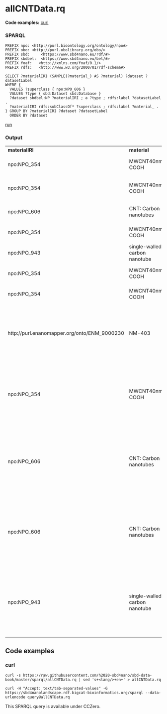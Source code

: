 # allCNTData.rq

**Code examples:** [curl](#curl)

### SPARQL

```sparql
PREFIX npo: <http://purl.bioontology.org/ontology/npo#>
PREFIX obo: <http://purl.obolibrary.org/obo/>
PREFIX sbd:     <https://www.sbd4nano.eu/rdf/#>
PREFIX sbdbel:  <https://www.sbd4nano.eu/bel/#>
PREFIX foaf:   <http://xmlns.com/foaf/0.1/> 
PREFIX rdfs:   <http://www.w3.org/2000/01/rdf-schema#> 

SELECT ?materialIRI (SAMPLE(?material_) AS ?material) ?dataset ?datasetLabel
WHERE {
  VALUES ?superclass { npo:NPO_606 }
  VALUES ?type { sbd:Dataset sbd:Database }
  ?dataset sbdbel:NP ?materialIRI ; a ?type ; rdfs:label ?datasetLabel .
  ?materialIRI rdfs:subClassOf* ?superclass ; rdfs:label ?material_ .
} GROUP BY ?materialIRI ?dataset ?datasetLabel
  ORDER BY ?dataset
```

[run](https://sbd4nanolandscape.rdf.bigcat-bioinformatics.org/?q=PREFIX%20npo%3A%20%3Chttp%3A%2F%2Fpurl.bioontology.org%2Fontology%2Fnpo%23%3E%0APREFIX%20obo%3A%20%3Chttp%3A%2F%2Fpurl.obolibrary.org%2Fobo%2F%3E%0APREFIX%20sbd%3A%20%20%20%20%20%3Chttps%3A%2F%2Fwww.sbd4nano.eu%2Frdf%2F%23%3E%0APREFIX%20sbdbel%3A%20%20%3Chttps%3A%2F%2Fwww.sbd4nano.eu%2Fbel%2F%23%3E%0APREFIX%20foaf%3A%20%20%20%3Chttp%3A%2F%2Fxmlns.com%2Ffoaf%2F0.1%2F%3E%20%0APREFIX%20rdfs%3A%20%20%20%3Chttp%3A%2F%2Fwww.w3.org%2F2000%2F01%2Frdf-schema%23%3E%20%0A%0ASELECT%20%3FmaterialIRI%20%28SAMPLE%28%3Fmaterial_%29%20AS%20%3Fmaterial%29%20%3Fdataset%20%3FdatasetLabel%0AWHERE%20%7B%0A%20%20VALUES%20%3Fsuperclass%20%7B%20npo%3ANPO_606%20%7D%0A%20%20VALUES%20%3Ftype%20%7B%20sbd%3ADataset%20sbd%3ADatabase%20%7D%0A%20%20%3Fdataset%20sbdbel%3ANP%20%3FmaterialIRI%20%3B%20a%20%3Ftype%20%3B%20rdfs%3Alabel%20%3FdatasetLabel%20.%0A%20%20%3FmaterialIRI%20rdfs%3AsubClassOf*%20%3Fsuperclass%20%3B%20rdfs%3Alabel%20%3Fmaterial_%20.%0A%7D%20GROUP%20BY%20%3FmaterialIRI%20%3Fdataset%20%3FdatasetLabel%0A%20%20ORDER%20BY%20%3Fdataset%0A)


### Output

<table>
  <tr>
    <td><b>materialIRI</b></td>
    <td><b>material</b></td>
    <td><b>dataset</b></td>
  </tr>
  <tr>
    <td>npo:NPO_354</td>
    <td>MWCNT40nm-COOH</td>
    <td><a href="https://enanomapper.adma.ai/about/harmless">harmless - eNanoMapper database</a></td>
  </tr>
  <tr>
    <td>npo:NPO_354</td>
    <td>MWCNT40nm-COOH</td>
    <td><a href="https://enanomapper.adma.ai/about/nanoinformatix">nanoinformatix - eNanoMapper database</a></td>
  </tr>
  <tr>
    <td>npo:NPO_606</td>
    <td>CNT: Carbon nanotubes</td>
    <td><a href="https://enanomapper.adma.ai/about/nanoreg">nanoreg - eNanoMapper database</a></td>
  </tr>
  <tr>
    <td>npo:NPO_354</td>
    <td>MWCNT40nm-COOH</td>
    <td><a href="https://enanomapper.adma.ai/about/nanoreg">nanoreg - eNanoMapper database</a></td>
  </tr>
  <tr>
    <td>npo:NPO_943</td>
    <td>single-walled carbon nanotube</td>
    <td><a href="https://enanomapper.adma.ai/about/nanoreg">nanoreg - eNanoMapper database</a></td>
  </tr>
  <tr>
    <td>npo:NPO_354</td>
    <td>MWCNT40nm-COOH</td>
    <td><a href="https://enanomapper.adma.ai/about/nanoreg2">nanoreg2 - eNanoMapper database</a></td>
  </tr>
  <tr>
    <td>npo:NPO_354</td>
    <td>MWCNT40nm-COOH</td>
    <td><a href="https://enanomapper.adma.ai/about/riskgone">riskgone - eNanoMapper database</a></td>
  </tr>
  <tr>
    <td>http://purl.enanomapper.org/onto/ENM_9000230</td>
    <td>NM-403</td>
    <td><a href="https://identifiers.org/geo:GSE156511">Transcriptomic study of NR8383 rat macrophages cells following exposure to NM403 carbon nanotubes</a></td>
  </tr>
  <tr>
    <td>npo:NPO_354</td>
    <td>MWCNT40nm-COOH</td>
    <td><a href="https://identifiers.org/geo:GSE156571">Transcriptomic study of NR8383 rat macrophages cells following exposure to multi-walled carbon nanotubes (NRCWE006)</a></td>
  </tr>
  <tr>
    <td>npo:NPO_606</td>
    <td>CNT: Carbon nanotubes</td>
    <td><a href="https://identifiers.org/geo:GSE156660">Transcriptomic study of NR8383 rat macrophages cells following exposure to COOH-functionalized carbon nanotubes (NRCWE042)</a></td>
  </tr>
  <tr>
    <td>npo:NPO_606</td>
    <td>CNT: Carbon nanotubes</td>
    <td><a href="https://identifiers.org/geo:GSE156666">Transcriptomic study of NR8383 rat macrophages cells following exposure to NH2-functionalized carbon nanotubes (NRCWE049)</a></td>
  </tr>
  <tr>
    <td>npo:NPO_943</td>
    <td>single-walled carbon nanotube</td>
    <td><a href="https://identifiers.org/geo:GSE156691">Transcriptomic study of NR8383 rat macrophages cells following exposure to pristine single-walled carbon nanotubes (NRCWE055)</a></td>
  </tr>
</table>

## Code examples

### curl

```shell
curl -s https://raw.githubusercontent.com/h2020-sbd4nano/sbd-data-book/master/sparql/allCNTData.rq | sed 's+<lang/>+en+' > allCNTData.rq

curl -H "Accept: text/tab-separated-values" -G https://sbd4nanolandscape.rdf.bigcat-bioinformatics.org/sparql --data-urlencode query@allCNTData.rq
```

This SPARQL query is available under CCZero.

